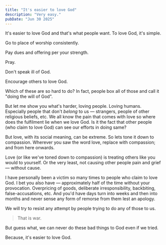 ```yaml
---
title: "It's easier to love God"
description: "Very easy."
pubDate: "Jun 30 2025"
---
```


It's easier to love God and that's what people want. To love God, it's simple.

Go to place of worship consistently.

Pay dues and offering per your strength.

Pray.

Don't speak ill of God.

Encourage others to love God.

Which of these are so hard to do? In fact, people box all of those and call it "doing the will of God".

But let me show you what's harder, loving people. Loving humans. Especially people that don't _belong_ to us — strangers, people of other religious beliefs, etc. We all know the pain that comes with love so where does the fulfilment lie when we love God. Is it the fact that other people (who claim to love God) can see our efforts in doing same?

But love, with its social meaning, can be extreme. So lets tone it down to compassion. Wherever you saw the word love, replace with compassion; and from here onwards.

Love (or like we've toned down to compassion) is treating others like you would to yourself. Or the very least, not causing other people pain and grief — without cause.

I have personally been a victim so many times to people who claim to love God. I bet you also have — approximately half of the time without your provocation. Overpricing of goods, deliberate irresponsibility, backbiting, false-accusations, etc. And you'd have days turn into weeks and then into months and never sense any form of remorse from them lest an apology.

We will try to resist any attempt by people trying to do any of those to us.

> That is war.

But guess what, we can never do these bad things to God even if we tried.

Because, it's easier to love God.
